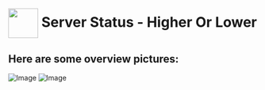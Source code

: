 # <img src="https://github.com/user-attachments/assets/9ce5acb1-9c60-48a4-be98-5f891fe81ae8" width="60" height="60" align="center" /> Server Status - Higher Or Lower

## Here are some overview pictures:
![Image](https://github.com/user-attachments/assets/abd6488a-f30a-4317-a5e1-b26c4a9a006b)
![Image](https://github.com/user-attachments/assets/ce1f6a11-1c16-4008-b0aa-88d85620009c)